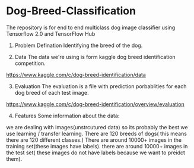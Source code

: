 # Dog-Breed-Classification
  The repository is for end to end multiclass dog image classifier using Tensorflow 2.0 and TensorFlow Hub
  
1. Problem Defination
  Identifying the breed of the dog.

2. Data
  The data we're using is form kaggle dog breed identification competition.

  https://www.kaggle.com/c/dog-breed-identification/data

3. Evaluation
  The evaluation is a file with prediction porbablities for each dog breed of each test image.

  https://www.kaggle.com/c/dog-breed-identification/overview/evaluation

4. Features
  Some information about the data:

  we are dealing with images(unstrcutured data) so its probably the best we use learning / transfer learning.
  There are 120 breeds of dogs( this means there are 120 different classes.)
  There are around 10000+ images in the training set(these images have labels).
  there are around 10000+ images in the test set( these images do not have labels because we want to preidct them).
